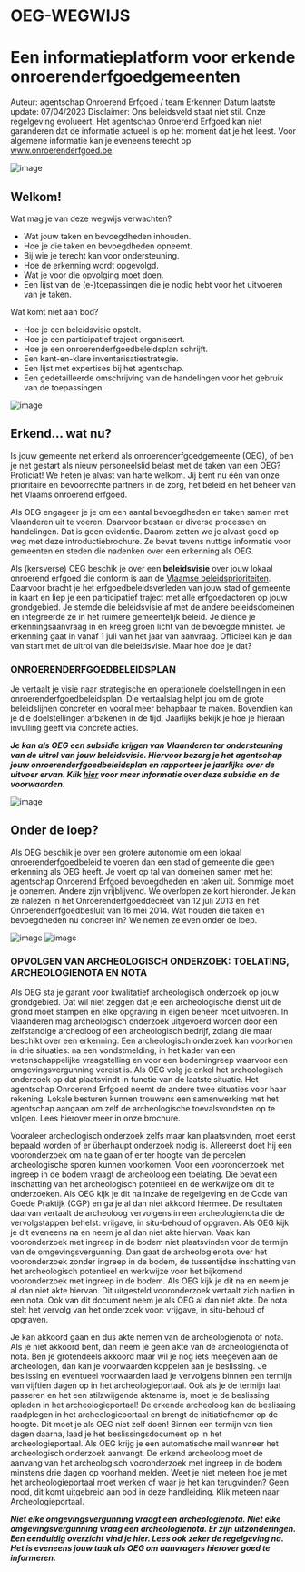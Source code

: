 

# OEG-WEGWIJS

# Een informatieplatform voor erkende onroerenderfgoedgemeenten



Auteur: agentschap Onroerend Erfgoed / team Erkennen
Datum laatste update: 07/04/2023
Disclaimer: Ons beleidsveld staat niet stil. Onze regelgeving evolueert. Het agentschap Onroerend Erfgoed kan niet garanderen dat de informatie actueel is op het moment dat je het leest. Voor algemene informatie kan je eveneens terecht op www.onroerenderfgoed.be.

![image](https://github.com/leonarinVO/leonarinVO.github.io/assets/141407960/7feed51c-e92d-41c3-a02e-47b0f293aa43)

## Welkom!

Wat mag je van deze wegwijs verwachten?

- Wat jouw taken en bevoegdheden inhouden.
- Hoe je die taken en bevoegdheden opneemt.
- Bij wie je terecht kan voor ondersteuning.
- Hoe de erkenning wordt opgevolgd.
- Wat je voor die opvolging moet doen.
- Een lijst van de (e-)toepassingen die je nodig hebt voor het uitvoeren van je taken. 

Wat komt niet aan bod?

- Hoe je een beleidsvisie opstelt.
- Hoe je een participatief traject organiseert.
- Hoe je een onroerenderfgoedbeleidsplan schrijft.
- Een kant-en-klare inventarisatiestrategie.
- Een lijst met expertises bij het agentschap.
- Een gedetailleerde omschrijving van de handelingen voor het gebruik van de toepassingen.

![image](https://github.com/leonarinVO/leonarinVO.github.io/assets/141407960/df19441b-9524-4509-88fc-e73d24a42e54)

## Erkend... wat nu?

Is jouw gemeente net erkend als onroerenderfgoedgemeente (OEG), of ben je net gestart als nieuw personeelslid belast met de taken van een OEG? Proficiat! We heten je alvast van harte welkom. Jij bent nu één van onze prioritaire en bevoorrechte partners in de zorg, het beleid en het beheer van het Vlaams onroerend erfgoed.

Als OEG engageer je je om een aantal bevoegdheden en taken samen met Vlaanderen uit te voeren. Daarvoor bestaan er diverse processen en handelingen. Dat is geen evidentie. Daarom zetten we je alvast goed op weg met deze introductiebrochure. Ze bevat tevens nuttige informatie voor gemeenten en steden die nadenken over een erkenning als OEG.

Als (kersverse) OEG beschik je over een **beleidsvisie**  over jouw lokaal onroerend erfgoed die conform is aan de [Vlaamse beleidsprioriteiten](https://www.onroerenderfgoed.be/beleidsprioriteiten-onroerend-erfgoed). Daarvoor bracht je het erfgoedbeleidsverleden van jouw stad of gemeente in kaart en liep je een participatief traject met alle erfgoedactoren op jouw grondgebied. Je stemde die beleidsvisie af met de andere beleidsdomeinen en integreerde ze in het ruimere gemeentelijk beleid. Je diende je erkenningsaanvraag in en kreeg groen licht van de bevoegde minister. Je erkenning gaat in vanaf 1 juli van het jaar van aanvraag. Officieel kan je dan van start met de uitrol van die beleidsvisie. Maar hoe doe je dat?

### ONROERENDERFGOEDBELEIDSPLAN
Je vertaalt je visie naar strategische en operationele doelstellingen in een onroerenderfgoedbeleidsplan. Die vertaalslag helpt jou om de grote beleidslijnen concreter en vooral meer behapbaar te maken. Bovendien kan je die doelstellingen afbakenen in de tijd. Jaarlijks bekijk je hoe je hieraan invulling geeft via concrete acties. 

***Je kan als OEG een subsidie krijgen van Vlaanderen ter ondersteuning van de uitrol van jouw beleidsvisie. Hiervoor bezorg je het agentschap jouw onroerenderfgoedbeleidsplan en rapporteer je jaarlijks over de uitvoer ervan. Klik [hier](https://www.onroerenderfgoed.be/een-subsidie-aanvragen-oegemeente) voor meer informatie over deze subsidie en de voorwaarden.***

![image](https://github.com/leonarinVO/leonarinVO.github.io/assets/141407960/96b97596-e9cf-4d7a-bbfc-2baa96e6c1b9)

## Onder de loep?

Als OEG beschik je over een grotere autonomie om een lokaal onroerenderfgoedbeleid te voeren dan een stad of gemeente die geen erkenning als OEG heeft. Je voert op tal van domeinen samen met het agentschap Onroerend Erfgoed bevoegdheden en taken uit. Sommige moet je opnemen. Andere zijn vrijblijvend. We overlopen ze kort hieronder. Je kan ze nalezen in het Onroerenderfgoeddecreet van 12 juli 2013 en het Onroerenderfgoedbesluit van 16 mei 2014. Wat houden die taken en bevoegdheden nu concreet in? We nemen ze even onder de loep.


![image](https://github.com/leonarinVO/leonarinVO.github.io/assets/141407960/295576f8-7553-4657-861f-9723909cd07b)
![image](https://github.com/leonarinVO/leonarinVO.github.io/assets/141407960/d184df49-77e8-4227-82fd-6b4ab45a7953)


### OPVOLGEN VAN ARCHEOLOGISCH ONDERZOEK: TOELATING, ARCHEOLOGIENOTA EN NOTA
Als OEG sta je garant voor kwalitatief archeologisch onderzoek op jouw grondgebied. Dat wil niet zeggen dat je een archeologische dienst uit de grond moet stampen en elke opgraving in eigen beheer moet uitvoeren. In Vlaanderen mag archeologisch onderzoek uitgevoerd worden door een zelfstandige archeoloog of een archeologisch bedrijf, zolang die maar beschikt over een erkenning. 
Een archeologisch onderzoek kan voorkomen in drie situaties: na een vondstmelding, in het kader van een wetenschappelijke vraagstelling en voor een bodemingreep waarvoor een omgevingsvergunning vereist is. Als OEG volg je enkel het archeologisch onderzoek op dat plaatsvindt in functie van de laatste situatie. Het agentschap Onroerend Erfgoed neemt de andere twee situaties voor haar rekening. Lokale besturen kunnen trouwens een samenwerking met het agentschap aangaan om zelf de archeologische toevalsvondsten op te volgen. Lees hierover meer in onze brochure.

Vooraleer archeologisch onderzoek zelfs maar kan plaatsvinden, moet eerst bepaald worden of er überhaupt onderzoek nodig is. Allereerst doet hij een vooronderzoek om na te gaan of er ter hoogte van de percelen archeologische sporen kunnen voorkomen. Voor een vooronderzoek met ingreep in de bodem vraagt de archeoloog een toelating. Die bevat een inschatting van het archeologisch potentieel en de werkwijze om dit te onderzoeken. Als OEG kijk je dit na inzake de regelgeving en de Code van Goede Praktijk (CGP) en ga je al dan niet akkoord hiermee. De resultaten daarvan vertaalt de archeoloog vervolgens in een archeologienota die de vervolgstappen behelst: vrijgave, in situ-behoud of opgraven. Als OEG kijk je dit eveneens na en neem je al dan niet akte hiervan. Vaak kan vooronderzoek met ingreep in de bodem niet plaatsvinden voor de termijn van de omgevingsvergunning. Dan gaat de archeologienota over het vooronderzoek zonder ingreep in de bodem, de tussentijdse inschatting van het archeologisch potentieel en werkwijze voor het bijkomend vooronderzoek met ingreep in de bodem. Als OEG kijk je dit na en neem je al dan niet akte hiervan. Dit uitgesteld vooronderzoek vertaalt zich nadien in een nota. Ook van dit document neem je als OEG al dan niet akte. De nota stelt het vervolg van het onderzoek voor: vrijgave, in situ-behoud of opgraven. 

Je kan akkoord gaan en dus akte nemen van de archeologienota of nota. Als je niet akkoord bent, dan neem je geen akte van de archeologienota of nota. Ben je grotendeels akkoord maar wil je nog iets meegeven aan de archeologen, dan kan je voorwaarden koppelen aan je beslissing. Je beslissing en eventueel voorwaarden laad je vervolgens binnen een termijn van vijftien dagen op in het archeologieportaal. Ook als je de termijn laat passeren en het een stilzwijgende aktename is, moet je de beslissing opladen in het archeologieportaal! De erkende archeoloog kan de beslissing raadplegen in het archeologieportaal en brengt de initiatiefnemer op de hoogte. Dit moet je als OEG niet zelf doen! Binnen een termijn van tien dagen daarna, laad je het beslissingsdocument op in het archeologieportaal. Als OEG krijg je een automatische mail wanneer het archeologisch onderzoek aanvangt. De erkend archeoloog moet de aanvang van het archeologisch vooronderzoek met ingreep in de bodem minstens drie dagen op voorhand melden.
Weet je niet meteen hoe je met het archeologieportaal moet werken of waar je het kan terugvinden? Geen nood, dit komt uitgebreid aan bod in deze handleiding. Klik meteen naar Archeologieportaal.

***Niet elke omgevingsvergunning vraagt een archeologienota.
Niet elke omgevingsvergunning vraag een archeologienota. Er zijn uitzonderingen. Een eenduidig overzicht vind je hier. Lees ook zeker de regelgeving na. Het is eveneens jouw taak als OEG om aanvragers hierover goed te informeren.***

